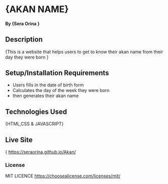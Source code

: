 # {AKAN NAME}
#### By **{Sera  Orina }**
## Description
{This is a website that helps users to get to know their akan name from their day they were born }
## Setup/Installation Requirements
* Users fills in the date of birth form
* Calculates the day of the week they were born
* then generates their akan name

## Technologies Used
{HTML,CSS & JAVASCRIPT}
## Live Site
  { https://seraorina.github.io/Akan/
### License
 MIT LICENCE  https://choosealicense.com/licenses/mit/
  
